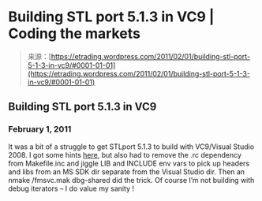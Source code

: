 <!--yml
category: 未分类
date: 2024-05-12 19:35:41
-->

# Building STL port 5.1.3 in VC9 | Coding the markets

> 来源：[https://etrading.wordpress.com/2011/02/01/building-stl-port-5-1-3-in-vc9/#0001-01-01](https://etrading.wordpress.com/2011/02/01/building-stl-port-5-1-3-in-vc9/#0001-01-01)

## Building STL port 5.1.3 in VC9

### February 1, 2011

It was a bit of a struggle to get STLport 5.1.3 to build with VC9/Visual Studio 2008\. I got some hints [here](http://blog.narahome.com/entry/STLPORT-VS2008), but also had to remove the .rc dependency from Makefile.inc and jiggle LIB and INCLUDE env vars to pick up headers and libs from an MS SDK dir separate from the Visual Studio dir. Then an nmake /fmsvc.mak dbg-shared did the trick. Of course I’m not building with debug iterators – I do value my sanity !